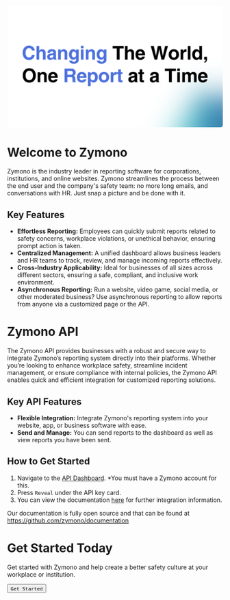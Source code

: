 <span style="border-radius: 5px;"><img src="https://raw.githubusercontent.com/zymono/.github/refs/heads/main/images/banner.png" style="border-radius: 5px;"></span>

# Welcome to Zymono

Zymono is the industry leader in reporting software for corporations, institutions, and online websites. Zymono streamlines the process between the end user and the company's safety team: no more long emails, and conversations with HR. Just snap a picture and be done with it.

## Key Features

- **Effortless Reporting:** Employees can quickly submit reports related to safety concerns, workplace violations, or unethical behavior, ensuring prompt action is taken.
- **Centralized Management:** A unified dashboard allows business leaders and HR teams to track, review, and manage incoming reports effectively.
- **Cross-Industry Applicability:** Ideal for businesses of all sizes across different sectors, ensuring a safe, compliant, and inclusive work environment.
- **Asynchronous Reporting:** Run a website, video game, social media, or other moderated business? Use asynchronous reporting to allow reports from anyone via a customized page or the API.

# Zymono API

The Zymono API provides businesses with a robust and secure way to integrate Zymono’s reporting system directly into their platforms. Whether you’re looking to enhance workplace safety, streamline incident management, or ensure compliance with internal policies, the Zymono API enables quick and efficient integration for customized reporting solutions.

## Key API Features

- **Flexible Integration:** Integrate Zymono's reporting system into your website, app, or business software with ease.
- **Send and Manage:** You can send reports to the dashboard as well as view reports you have been sent.

## How to Get Started

1. Navigate to the [API Dashboard](https://zymono.com/dashboard/api/). *You must have a Zymono account for this.
2. Press `Reveal` under the API key card.
3. You can view the documentation [here](https://docs.zymono.com) for further integration information.

Our documentation is fully open source and that can be found at https://github.com/zymono/documentation

# Get Started Today

Get started with Zymono and help create a better safety culture at your workplace or institution.

<a href="https://zymono.com"><button>`Get Started`</button></a>
